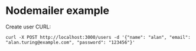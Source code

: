 # Nodemailer example

Create user CURL:

```curl
curl -X POST http://localhost:3000/users -d '{"name": "alan", "email": "alan.turing@example.com", "password": "123456"}'
```
